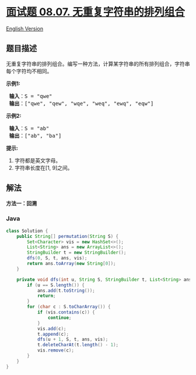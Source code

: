 # [面试题 08.07. 无重复字符串的排列组合](https://leetcode.cn/problems/permutation-i-lcci)

[English Version](/lcci/08.07.Permutation%20I/README_EN.md)

## 题目描述


<p>无重复字符串的排列组合。编写一种方法，计算某字符串的所有排列组合，字符串每个字符均不相同。</p>

<p> <strong>示例1:</strong></p>

<pre>
<strong> 输入</strong>：S = "qwe"
<strong> 输出</strong>：["qwe", "qew", "wqe", "weq", "ewq", "eqw"]
</pre>

<p> <strong>示例2:</strong></p>

<pre>
<strong> 输入</strong>：S = "ab"
<strong> 输出</strong>：["ab", "ba"]
</pre>

<p> <strong>提示:</strong></p>

<ol>
<li>字符都是英文字母。</li>
<li>字符串长度在[1, 9]之间。</li>
</ol>

## 解法

**方法一：回溯**

### **Java**

```java
class Solution {
    public String[] permutation(String S) {
        Set<Character> vis = new HashSet<>();
        List<String> ans = new ArrayList<>();
        StringBuilder t = new StringBuilder();
        dfs(0, S, t, ans, vis);
        return ans.toArray(new String[0]);
    }

    private void dfs(int u, String S, StringBuilder t, List<String> ans, Set<Character> vis) {
        if (u == S.length()) {
            ans.add(t.toString());
            return;
        }
        for (char c : S.toCharArray()) {
            if (vis.contains(c)) {
                continue;
            }
            vis.add(c);
            t.append(c);
            dfs(u + 1, S, t, ans, vis);
            t.deleteCharAt(t.length() - 1);
            vis.remove(c);
        }
    }
}
```